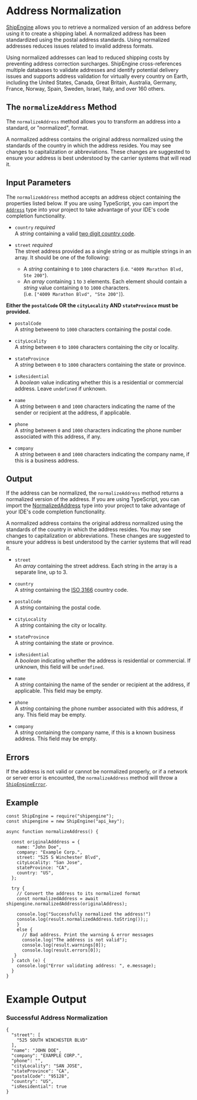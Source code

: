 Address Normalization
================================
[ShipEngine](www.shipengine.com) allows you to retrieve a normalized version of an address before using it to create a
shipping label. A normalized address has been standardized using the postal address standards. Using normalized addresses reduces issues related to invalid address formats.

Using normalized addresses can lead to reduced shipping costs by preventing address correction
surcharges. ShipEngine cross-references multiple databases to validate addresses and identify potential delivery issues
and supports address validation for virtually every country on Earth, including the United States, Canada,
Great Britain, Australia, Germany, France, Norway, Spain, Sweden, Israel, Italy, and over 160 others.

The `normalizeAddress` Method
------------------------------------------
The `normalizeAddress` method allows you to transform an address into a standard, or "normalized", format.

A normalized address contains the original address
normalized using the standards of the country in which the address resides. You may see changes to capitalization or abbreviations.
These changes are suggested
to ensure your address is best understood by the carrier systems that will read it.

Input Parameters
-----------------------------------

The `normalizeAddress` method accepts an address object containing the properties listed below.
If you are using TypeScript, you can import the [`Address`](https://github.com/ShipEngine/shipengine-js/blob/dc2a6cd5dba7f3e62f35b9d2224270bb94700897/src/address/public-types.ts#L6-L54)
type into your project to take advantage of your
IDE's code completion functionality.


* `country` *required* <br>
  A *string* containing a valid [two digit country code](https://en.wikipedia.org/wiki/List_of_ISO_3166_country_codes).

* `street` *required* <br>
  The street address provided as a single string or as multiple strings in an array. It should be one of the following:<br>

    * A *string* containing `0` to `1000` characters (i.e. `"4009 Marathon Blvd, Ste 200"`). <br>
    * An *array* containing `1` to `3` elements. Each element
      should contain a *string* value containing `0` to `1000` characters. <br>
      (i.e. `["4009 Marathon Blvd", "Ste 200"]`).

**Either the `postalCode` OR the `cityLocality` AND `stateProvince` must be provided.**

* `postalCode`  <br>
  A *string* between`0` to `1000` characters containing the postal code. <br>


* `cityLocality`  <br>
  A *string* between `0` to `1000` characters containing the city or locality.<br>


* `stateProvince`  <br>
  A *string* between `0` to `1000` characters containing the state or province.<br>


* `isResidential` <br>
  A *boolean* value indicating whether this is a residential or commercial address. Leave `undefined` if unknown. <br>


* `name` <br>
  A *string* between `0` and `1000` characters indicating the name of the sender or recipient at the address, if applicable.


* `phone` <br>
  A *string* between `0` and `1000` characters indicating the phone number associated with this address, if any.


* `company` <br>
  A *string* between `0` and `1000` characters indicating the company name, if this is a business address.


Output
---------------------------
If the address can be normalized, the `normalizeAddress` method returns a normalized version of the address. If you are using TypeScript, you can import the [NormalizedAddress]("./../src/address/public-types.ts") type into your project to take advantage of your IDE's code completion functionality.

A normalized address contains the original address
normalized using the standards of the country in which the address resides. You may see changes to capitalization or abbreviations.
These changes are suggested
to ensure your address is best understood by the carrier systems that will read it.

* `street` <br>
  An *array* containing the street address. Each string in the array is a separate line, up to 3.<br>

* `country` <br>
  A *string* containing the [ISO 3166](https://en.wikipedia.org/wiki/List_of_ISO_3166_country_codes) country code.

* `postalCode`  <br>
  A *string* containing the postal code.

* `cityLocality`  <br>
  A *string* containing the city or locality.

* `stateProvince`  <br>
  A *string* containing the state or province.

* `isResidential` <br>
  A *boolean* indicating whether the address is residential or commercial.
  If unknown, this field will be `undefined`.

* `name` <br>
  A *string* containing the name of the sender or recipient at the address, if applicable.
  This field may be empty.

* `phone` <br>
  A *string* containing the phone number associated with this address, if any.
  This field may be empty.

* `company` <br>
  A *string* containing the company name, if this is a known business address.
  This field may be empty.


Errors
-----------------------
If the address is not valid or cannot be normalized properly, or if a network or server error is encounted, the `normalizeAddress` method will throw a [`ShipEngineError`](https://github.com/ShipEngine/shipengine-js/blob/dc2a6cd5dba7f3e62f35b9d2224270bb94700897/src/errors/shipengine-error.ts#L7-L44).


Example
-----------------------
```
const ShipEngine = require("shipengine");
const shipengine = new ShipEngine("api_key");

async function normalizeAddress() {

  const originalAdddress = {
    name: "John Doe",
    company: "Example Corp.",
    street: "525 S Winchester Blvd",
    cityLocality: "San Jose",
    stateProvince: "CA",
    country: "US",
  };
  
  try {
    // Convert the address to its normalized format
    const normalizedAddress = await shipengine.normalizedAddress(originalAddress);
    
    console.log("Successfully normalized the address!")
    console.log(result.normalizedAddress.toString());;
    }
    else {
      // Bad address. Print the warning & error messages
      console.log("The address is not valid");
      console.log(result.warnings[0]);
      console.log(result.errors[0]);
   } 
  } catch (e) {
    console.log("Error validating address: ", e.message);
  }
}

```                               

Example Output
===========================

### Successful Address Normalization
```
{
  "street": [
    "525 SOUTH WINCHESTER BLVD"
  ],
  "name": "JOHN DOE",
  "company": "EXAMPLE CORP.",
  "phone": "",
  "cityLocality": "SAN JOSE",
  "stateProvince": "CA",
  "postalCode": "95128",
  "country": "US",
  "isResidential": true
}
```
